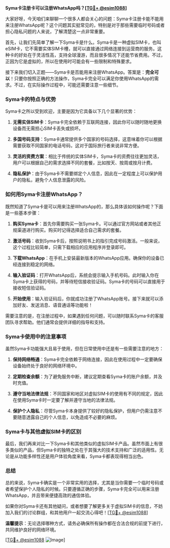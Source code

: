 **Syma卡注册卡可以注册WhatsApp吗？[[TG💪+ @esim1088](https://t.me/s/esim1088)]**

大家好呀，今天咱们来聊聊一个很多人都会关心的问题：Syma卡注册卡能不能用来注册WhatsApp呢？这个问题其实挺常见的，特别是对于那些需要临时号码或者担心隐私问题的人来说，了解清楚这一点非常重要。

首先，让我们先简单了解一下Syma卡是什么。Syma卡是一种虚拟SIM卡，也叫eSIM卡，它不需要实体SIM卡槽，就可以直接通过网络连接到运营商的服务。这种卡的好处在于灵活性高，支持全球漫游，而且很多情况下还能节省费用。不过，正因为它是虚拟的，所以在使用时可能会有一些限制和特殊要求。

接下来我们切入正题——Syma卡是否能用来注册WhatsApp。答案是：**完全可以**！只要你按照正确的方法操作，Syma卡完全可以满足你使用WhatsApp的需求。不过，在实际操作过程中，可能还需要注意一些细节。

### Syma卡的特点与优势

Syma卡之所以受到欢迎，主要是因为它具备以下几个显著的优势：

1. **无需实体SIM卡**：Syma卡完全依赖于互联网连接，因此你可以随时随地更换设备而无需担心SIM卡丢失或损坏。
   
2. **多国号码支持**：Syma卡通常提供多个国家的号码选择，这意味着你可以根据需要获取不同国家的电话号码，这对于国际旅行者来说非常方便。

3. **灵活的资费方案**：相比于传统的实体SIM卡，Syma卡的资费往往更加灵活，用户可以根据自己的需求选择不同的套餐，比如按天、按周或按月计费。

4. **隐私保护**：由于Syma卡不需要绑定个人信息，因此在一定程度上可以保护用户的隐私，避免个人信息泄露的风险。

### 如何用Syma卡注册WhatsApp？

既然知道了Syma卡是可以用来注册WhatsApp的，那么具体该如何操作呢？下面是一些基本步骤：

1. **购买Syma卡**：首先你需要购买一张Syma卡。可以通过官方网站或者其他正规渠道进行购买。购买时记得选择适合自己需求的套餐。

2. **激活号码**：收到Syma卡后，按照说明书上的指引完成号码激活。一般来说，这个过程比较简单，只需下载相应的应用程序并登录即可。

3. **下载WhatsApp**：在手机上安装最新版本的WhatsApp应用。确保你的设备已经连接到稳定的网络。

4. **输入验证码**：打开WhatsApp后，系统会提示输入手机号码。此时输入你在Syma卡上获得的号码，并等待短信接收验证码。Syma卡的号码可以直接用于接收短信验证码。

5. **开始使用**：输入验证码后，你就成功注册了WhatsApp账号。接下来就可以添加好友、发送消息、语音通话等功能啦！

需要注意的是，在注册过程中，如果遇到任何问题，可以随时联系Syma卡的客服团队寻求帮助。他们通常会提供详细的指导和支持。

### Syma卡使用中的注意事项

虽然Syma卡功能强大且易于使用，但在日常使用中还是有一些需要注意的地方：

1. **保持网络畅通**：Syma卡完全依赖于网络连接，因此在使用过程中一定要确保设备始终处于良好的网络环境中。

2. **定期检查余额**：为了避免服务中断，建议定期查看Syma卡的账户余额，并及时充值。

3. **遵守当地法律法规**：不同国家和地区对虚拟SIM卡的使用有不同的规定，因此在使用Syma卡时一定要了解并遵守当地的法律法规。

4. **保护个人隐私**：尽管Syma卡本身提供了较好的隐私保护，但用户仍需注意不要随意透露自己的个人信息，以免造成不必要的麻烦。

### Syma卡与其他虚拟SIM卡的区别

最后，我们再来对比一下Syma卡和其他类似的虚拟SIM卡产品。虽然市面上有很多类似的产品，但Syma卡的独特之处在于其强大的技术支持和广泛的适用性。无论是从功能多样性还是用户体验角度来看，Syma卡都表现得相当出色。

### 总结

总的来说，Syma卡确实是一个非常实用的选择，尤其是当你需要一个临时号码或者希望保护个人隐私的时候。只要遵循正确的步骤，Syma卡完全可以用来注册WhatsApp，并且带来便捷高效的通信体验。

如果你对Syma卡还有其他疑问，或者想要了解更多关于虚拟SIM卡的信息，不妨加入我们的讨论群组，和其他用户一起交流心得吧！[[TG💪+ @esim1088](https://t.me/s/esim1088)]

**温馨提示**：无论选择哪种方式，请务必确保所有操作都在合法合规的前提下进行，共同维护良好的网络环境。

[[TG💪+ @esim1088](https://t.me/s/esim1088) ![Image](https://i.postimg.cc/4NQfJmqS/Snipaste-2025-05-13-00-14-12.png)]